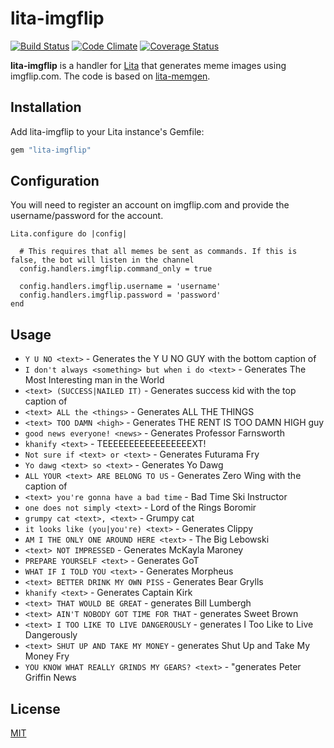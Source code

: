 # lita-imgflip

[![Build
Status](https://travis-ci.org/henrrrik/lita-imgflip.svg?branch=master)](https://travis-ci.org/henrrrik/lita-imgflip)
[![Code Climate](https://codeclimate.com/github/henrrrik/lita-imgflip.png)](https://codeclimate.com/github/henrrrik/lita-imgflip)
[![Coverage Status](https://coveralls.io/repos/henrrrik/lita-imgflip/badge.png)](https://coveralls.io/r/henrrrik/lita-imgflip)

**lita-imgflip** is a handler for [Lita](https://github.com/jimmycuadra/lita) that generates meme images using imgflip.com. The code is based on [lita-memgen](https://github.com/webdestroya/lita-memegen).

## Installation

Add lita-imgflip to your Lita instance's Gemfile:

``` ruby
gem "lita-imgflip"
```

## Configuration

You will need to register an account on imgflip.com and provide the username/password for the account.

```
Lita.configure do |config|

  # This requires that all memes be sent as commands. If this is false, the bot will listen in the channel
  config.handlers.imgflip.command_only = true

  config.handlers.imgflip.username = 'username'
  config.handlers.imgflip.password = 'password'
end
```

## Usage


* `Y U NO <text>` - Generates the Y U NO GUY with the bottom caption of <text>
* `I don't always <something> but when i do <text>` - Generates The Most Interesting man in the World 
* `<text> (SUCCESS|NAILED IT)` - Generates success kid with the top caption of <text>
* `<text> ALL the <things>` - Generates ALL THE THINGS
* `<text> TOO DAMN <high>` - Generates THE RENT IS TOO DAMN HIGH guy
* `good news everyone! <news>` - Generates Professor Farnsworth
* `khanify <text>` - TEEEEEEEEEEEEEEEEEXT!
* `Not sure if <text> or <text>` - Generates Futurama Fry
* `Yo dawg <text> so <text>` - Generates Yo Dawg
* `ALL YOUR <text> ARE BELONG TO US` - Generates Zero Wing with the caption of <text>
* `<text> you're gonna have a bad time` - Bad Time Ski Instructor
* `one does not simply <text>` - Lord of the Rings Boromir
* `grumpy cat <text>, <text>` - Grumpy cat
* `it looks like (you|you're) <text>` - Generates Clippy
* `AM I THE ONLY ONE AROUND HERE <text>` - The Big Lebowski
* `<text> NOT IMPRESSED` - Generates McKayla Maroney
* `PREPARE YOURSELF <text>` - Generates GoT
* `WHAT IF I TOLD YOU <text>` - Generates Morpheus
* `<text> BETTER DRINK MY OWN PISS` - Generates Bear Grylls
* `khanify <text>` - Generates Captain Kirk
* `<text> THAT WOULD BE GREAT` - generates Bill Lumbergh
* `<text> AIN'T NOBODY GOT TIME FOR THAT` - generates Sweet Brown
* `<text> I TOO LIKE TO LIVE DANGEROUSLY` - generates I Too Like to Live Dangerously
* `<text> SHUT UP AND TAKE MY MONEY` - generates Shut Up and Take My Money Fry
* `YOU KNOW WHAT REALLY GRINDS MY GEARS? <text>` - "generates Peter Griffin News


## License

[MIT](http://opensource.org/licenses/MIT)
